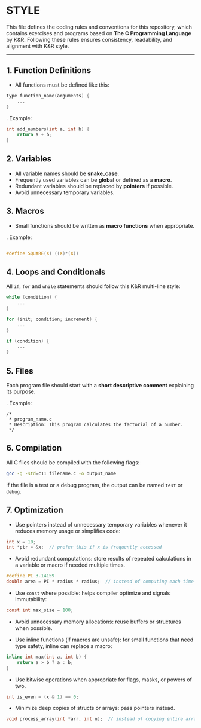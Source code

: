 # STYLE

This file defines the coding rules and conventions for this repository, which contains exercises
and programs based on **The C Programming Language** by K&R.
Following these rules ensures consistency, readability, and alignment with K&R style.

---

## 1. Function Definitions
- All functions must be defined like this:

```c
type function_name(arguments) {
    ...
}
```

. Example:

```c
int add_numbers(int a, int b) {
    return a + b;
}
```

## 2. Variables
- All variable names should be **snake_case**.
- Frequently used variables can be **global** or defined as a **macro**.
- Redundant variables should be replaced by **pointers** if possible.
- Avoid unnecessary temporary variables.

## 3. Macros

- Small functions should be written as **macro functions** when appropriate.

. Example:

```c

#define SQUARE(X) ((X)*(X))

```

## 4. Loops and Conditionals

All `if`, `for` and `while` statements should follow this K&R multi-line style:

```c
while (condition) {
    ...
}

for (init; condition; increment) {
    ...
}

if (condition) {
    ...
}
```

## 5. Files

Each program file should start with a **short descriptive comment** explaining its 
purpose.

. Example: 
```
/*
 * program_name.c
 * Description: This program calculates the factorial of a number.
 */
```

## 6. Compilation

All C files should be compiled with the following flags:

```bash
gcc -g -std=c11 filename.c -o output_name
```

if the file is a test or a debug program, the output can be named `test` or `debug`.

## 7. Optimization

- Use pointers instead of unnecessary temporary variables whenever it reduces memory usage or simplifies code:

```c
int x = 10;
int *ptr = &x;  // prefer this if x is frequently accessed
```
- Avoid redundant computations: store results of repeated calculations in a variable or macro if needed multiple times.

```c
#define PI 3.14159
double area = PI * radius * radius;  // instead of computing each time
```

- Use `const` where possible: helps compiler optimize and signals immutability:

```c
const int max_size = 100;
```
- Avoid unnecessary memory allocations: reuse buffers or structures when possible.

- Use inline functions (if macros are unsafe): for small functions that need type safety, inline can replace a macro:

```c
inline int max(int a, int b) {
    return a > b ? a : b;
}
```

- Use bitwise operations when appropriate for flags, masks, or powers of two.

```c
int is_even = (x & 1) == 0;
```

- Minimize deep copies of structs or arrays: pass pointers instead.
```c
void process_array(int *arr, int n);  // instead of copying entire array
```
